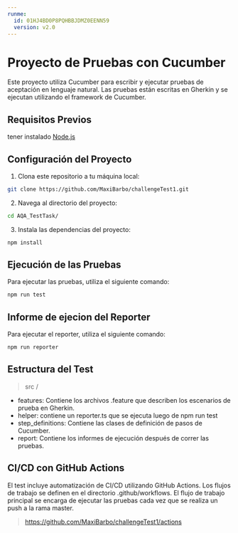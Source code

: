 ```yaml
---
runme:
  id: 01HJ4BD0P8PQHBBJDMZ0EENN59
  version: v2.0
---
```


# Proyecto de Pruebas con Cucumber

Este proyecto utiliza Cucumber para escribir y ejecutar pruebas de aceptación en lenguaje natural. Las pruebas están escritas en Gherkin y se ejecutan utilizando el framework de Cucumber.

## Requisitos Previos

tener instalado [Node.js](https://nodejs.org/)

## Configuración del Proyecto

1. Clona este repositorio a tu máquina local:

```bash {"id":"01HJ48GA59R8PQKAYGXTT6STSY"}
git clone https://github.com/MaxiBarbo/challengeTest1.git
```

2. Navega al directorio del proyecto:

```bash {"id":"01HJ48GA59R8PQKAYGXW2EWXWM"}
cd AQA_TestTask/
```

3. Instala las dependencias del proyecto:

```bash {"id":"01HJ48GA59R8PQKAYGY007EZ03"}
npm install
```

## Ejecución de las Pruebas

Para ejecutar las pruebas, utiliza el siguiente comando:

```bash {"id":"01HJ48GA59R8PQKAYGY0GMR826"}
npm run test
```

## Informe de ejecion del Reporter

Para ejecutar el reporter, utiliza el siguiente comando:

```bash {"id":"01HJ49KTH37EZRSEV75Q9KR6B2"}
npm run reporter
```

## Estructura del Test

> src /
- features: Contiene los archivos .feature que describen los escenarios de prueba en Gherkin.
- helper: contiene un reporter.ts que se ejecuta luego de npm run test
- step_definitions: Contiene las clases de definición de pasos de Cucumber.
- report: Contiene los informes de ejecución después de correr las pruebas.

## CI/CD con GitHub Actions

El test incluye automatización de CI/CD utilizando GitHub Actions. Los flujos de trabajo se definen en el directorio .github/workflows. El flujo de trabajo principal se encarga de ejecutar las pruebas cada vez que se realiza un push a la rama master.

> https://github.com/MaxiBarbo/challengeTest1/actions
